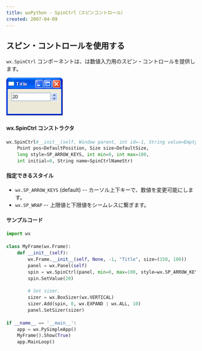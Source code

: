 ```yaml
---
title: wxPython - SpinCtrl（スピンコントロール）
created: 2007-04-09
---
```


スピン・コントロールを使用する
----

`wx.SpinCtrl` コンポーネントは、は数値入力用のスピン・コントロールを提供します。

![./image/20070409-spin_ctrl.png](./image/20070409-spin_ctrl.png)

#### wx.SpinCtrl コンストラクタ

~~~ python
wx.SpinCtrl#__init__(self, Window parent, int id=-1, String value=EmptyString,
    Point pos=DefaultPosition, Size size=DefaultSize,
    long style=SP_ARROW_KEYS, int min=0, int max=100,
    int initial=0, String name=SpinCtrlNameStr)
~~~

#### 指定できるスタイル

- `wx.SP_ARROW_KEYS` (default) -- カーソル上下キーで、数値を変更可能にします。
- `wx.SP_WRAP` -- 上限値と下限値をシームレスに繋ぎます。


#### サンプルコード

~~~ python
import wx

class MyFrame(wx.Frame):
    def __init__(self):
        wx.Frame.__init__(self, None, -1, "Title", size=(150, 100))
        panel = wx.Panel(self)
        spin = wx.SpinCtrl(panel, min=0, max=100, style=wx.SP_ARROW_KEYS)
        spin.SetValue(20)

        # Set sizer.
        sizer = wx.BoxSizer(wx.VERTICAL)
        sizer.Add(spin, 0, wx.EXPAND | wx.ALL, 10)
        panel.SetSizer(sizer)

if __name__ == '__main__':
    app = wx.PySimpleApp()
    MyFrame().Show(True)
    app.MainLoop()
~~~

